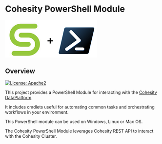# Cohesity PowerShell Module

![](assets/cohesity_powershell.png)

## Overview

[![License: Apache2](https://img.shields.io/hexpm/l/plug.svg?style=flat-square)](https://github.com/cohesity/cohesity-powershell-module/blob/master/LICENSE)

This project provides a PowerShell Module for interacting with the [Cohesity DataPlatform](https://www.cohesity.com/products/data-platform).

It includes cmdlets useful for automating common tasks and orchestrating workflows in your environment.

This PowerShell module can be used on Windows, Linux or Mac OS.

The Cohesity PowerShell Module leverages Cohesity REST API to interact with the Cohesity Cluster.
